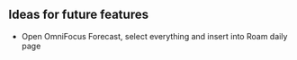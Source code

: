 ## Ideas for future features
* Open OmniFocus Forecast, select everything and insert into Roam daily page